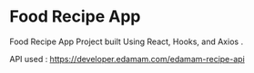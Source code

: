 # Food Recipe App
Food Recipe App Project built Using React, Hooks, and Axios .

API used : https://developer.edamam.com/edamam-recipe-api